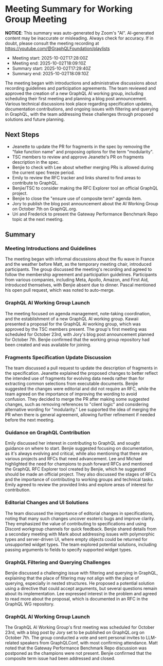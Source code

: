 # Meeting Summary for Working Group Meeting

**NOTICE**: This summary was auto-generated by Zoom's "AI". AI-generated
content may be inaccurate or misleading. Always check for accuracy. If in
doubt, please consult the meeting recording at
https://youtube.com/@GraphQLFoundation/playlists

- Meeting start: 2025-10-02T17:28:00Z
- Meeting end: 2025-10-02T18:09:10Z
- Summary start: 2025-10-02T17:29:40Z
- Summary end: 2025-10-02T18:09:10Z

The meeting began with introductions and administrative discussions about recording guidelines and participation agreements. The team reviewed and approved the creation of a new GraphQL AI working group, including scheduling their first meeting and planning a blog post announcement. Various technical discussions took place regarding specification updates, documentation contributions, and ongoing issues with filtering and querying in GraphQL, with the team addressing these challenges through proposed solutions and future planning.

## Next Steps

- Jeanette to update the PR for fragments in the spec by removing the "fake function name" and proposing options for the term "modularity".
- TSC members to review and approve Jeanette's PR on fragments description in the spec.
- Benjie to check with Lee about whether merging PRs is allowed during the current spec freeze period.
- Emily to review the RFC tracker and links shared to find areas to contribute to GraphQL.
- Benjie/TSC to consider making the RFC Explorer tool an official GraphQL project.
- Benjie to close the "ensure use of composite term" agenda item.
- Jory to publish the blog post announcement about the AI Working Group on October 7th on GraphQL.org.
- Uri and Frederick to present the Gateway Performance Benchmark Repo topic at the next meeting.

## Summary

### Meeting Introductions and Guidelines

The meeting began with informal discussions about the flu wave in France and the weather before Matt, as the temporary meeting chair, introduced participants. The group discussed the meeting's recording and agreed to follow the membership agreement and participation guidelines. Participants from various companies, including Meta, Apollo, Amazon, and First Aid, introduced themselves, with Benjie absent due to dinner. Pascal mentioned his open pull request, which was noted to auto-merge.

### GraphQL AI Working Group Launch

The meeting focused on agenda management, note-taking coordination, and the establishment of a new GraphQL AI working group. Kawaii presented a proposal for the GraphQL AI working group, which was approved by the TSC members present. The group's first meeting was scheduled for October 23rd, with Jory's blog post announcement planned for October 7th. Benjie confirmed that the working group repository had been created and was available for joining.

### Fragments Specification Update Discussion

The team discussed a pull request to update the description of fragments in the specification. Jeanette explained the proposed changes to better reflect the intended use of fragments for evolving data needs rather than for extracting common selections from executable documents. Benjie suggested the changes were editorial and did not require an RFC, while the team agreed on the importance of improving the wording to avoid confusion. They decided to merge the PR after making some suggested changes, such as removing references to "client logic" and considering alternative wording for "modularity." Lee supported the idea of merging the PR when there is general agreement, allowing further refinement if needed before the next meeting.

### Guidance on GraphQL Contribution

Emily discussed her interest in contributing to GraphQL and sought guidance on where to start. Benjie suggested focusing on documentation, as it's always evolving and critical, while also mentioning that there are various projects and RFCs that need advancement. Lee and Michael highlighted the need for champions to push forward RFCs and mentioned the GraphQL RFC Explorer tool created by Benjie, which he suggested should be made an official project. They also discussed the stages of RFCs and the importance of contributing to working groups and technical tasks. Emily agreed to review the provided links and explore areas of interest for contribution.

### Editorial Changes and UI Solutions

The team discussed the importance of editorial changes in specifications, noting that many such changes uncover esoteric bugs and improve clarity. They emphasized the value of contributing to specifications and using Discord workgroup channels for quick feedback. Benjie shared details from a secondary meeting with Mark about addressing issues with polymorphic types and server-driven UI, where empty objects could be returned for unsupported widget types. The team explored potential solutions, including passing arguments to fields to specify supported widget types.

### GraphQL Filtering and Querying Challenges

Benjie discussed a challenging issue with filtering and querying in GraphQL, explaining that the place of filtering may not align with the place of querying, especially in nested structures. He proposed a potential solution using a directive that could accept arguments, but several questions remain about its implementation. Lee expressed interest in the problem and agreed to read more about the proposal, which is documented in an RFC in the GraphQL WG repository.

### GraphQL AI Working Group Launch

The GraphQL AI Working Group's first meeting was scheduled for October 23rd, with a blog post by Jory set to be published on GraphQL.org on October 7th. The group conducted a vote and sent personal invites to LLM-related speakers from GraphQLConf, with most confirming attendance. Matt noted that the Gateway Performance Benchmark Repo discussion was postponed as the champions were not present. Benjie confirmed that the composite term issue had been addressed and closed.
